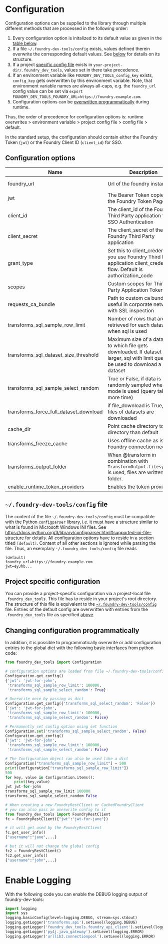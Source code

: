 # Configuration

Configuration options can be supplied to the library through multiple different methods that are processed in the following order:
  1. Every configuration option is initalized to its default value as given in the [table below](#configuration-options).
  2. If a file `~/.foundry-dev-tools/config` exists, values defined therein overwrite the corresponding default values.
     See [below](#foundry-dev-tools-config-file) for details on its structure.
  3. If a project [specific config file](#project-specific-configuration) exists in `your-project-dir/.foundry_dev_tools`, values set in there take precedence.
  4. If an environment variable like `FOUNDRY_DEV_TOOLS_config_key` exists, `config_key` gets overwritten by this environment variable.
     Note, that environment variable names are always all-caps, e.g. the `foundry_url` config value can be set via `export FOUNDRY_DEV_TOOLS_FOUNDRY_URL=https://foundry.example.com`.
  5. Configuration options can be [overwritten programmatically](#changing-configuration-programmatically) during runtime.

Thus, the order of precedence for configuration options is: runtime overwrites > environment variable > project config file > config file > default.

In the standard setup, the configuration should contain either the Foundry Token (`jwt`) or the Foundry Client ID (`client_id`) for SSO.

## Configuration options

| Name                                   | Description                                                                                                                                       | Values                                 | Default Values               |
|----------------------------------------|---------------------------------------------------------------------------------------------------------------------------------------------------|----------------------------------------|------------------------------|
| foundry_url                            | Url of the foundry instance                                                                                                                       | e.g. https://foundry.example.com       | not set (None)               |
| jwt                                    | The Bearer Token copied from the Foundry Token Page                                                                                               | eyJhb...                               | not set (None)               |
| client_id                              | The client_id of the Foundry Third Party application for SSO Authentication                                                                       | ...                                    | not set (None)               |
| client_secret                          | The client_secret of the Foundry Third Party application                                                                                          | ...                                    | not set (None)               |
| grant_type                             | Set this to client_credentials if you use Foundry Third Party application client_credentials flow. Default is authorization_code                  | authorization_code, client_credentials | authorization_code           |
| scopes                                 | Custom scopes for Third Party Application Tokens                                                                                                  | "api:read-data offline_access"         | not set (None)               |
| requests_ca_bundle                     | Path to custom ca bundle file, useful in corporate networks with SSL inspection                                                                   | not set                                | not set (None)               |
| transforms_sql_sample_row_limit        | Number of rows that are retrieved for each dataset when sql is used                                                                               | 5000                                   | 5000                         |
| transforms_sql_dataset_size_threshold  | Maximum size of a dataset up to which file gets downloaded. If dataset is larger, sql with limit query will be used to download a partial dataset | 500                                    | 500                          |
| transforms_sql_sample_select_random    | True or False, if data is randomly sampled when SQL mode is used (query takes more time)                                                          | True or False                          | False                        |
| transforms_force_full_dataset_download | if file_download is True, all files of datasets are downloaded                                                                                    | True or False                          | False                        |
| cache_dir                              | Point cache directory to other directory than default                                                                                             | ~/.foundry-dev-tools/cache             | `~/.foundry-dev-tools/cache` |
| transforms_freeze_cache                | Uses offline cache as is; no Foundry connection needed                                                                                            | True or False                          | False                        |
| transforms_output_folder               | When @transform in combination with `TransformOutput.filesystem()` is used, files are written to this folder.                                     | /projectA/local_files                  | not set (None)               |
| enable_runtime_token_providers         | Enables the token providers                                                                                                                       | True or False                          | True                         |

## `~/.foundry-dev-tools/config` file
The content of the file `~/.foundry-dev-tools/config` must be compatible with the Python `configparser` library, i.e. it must have a structure similar to what is found in Microsoft Windows INI files.
See https://docs.python.org/3/library/configparser.html#supported-ini-file-structure for details.
All configuration options have to reside in a section titled `[default]`.
Content of all other sections is ignored while parsing the file.
Thus, an exemplary `~/.foundry-dev-tools/config` file reads
```
[default]
foundry_url=https://foundry.example.com
jwt=eyJhb...
```

## Project specific configuration

You can provide a project-specific configuration via a project-local file `.foundry_dev_tools`.
This file has to reside in your project's root directory.
The structure of this file is equivalent to the [`~/.foundry-dev-tools/config`](#foundry-dev-tools-config-file) file.
Entries of the default config are overwritten with entries from the `.foundry_dev_tools` file as specified [above](#configuration).

## Changing configuration programmatically

In addition, it is possible to programmatically overwrite or add configuration entries to the global dict with
the following basic interfaces from python code:

```python
from foundry_dev_tools import Configuration

# configuration options are loaded from file ~/.foundry-dev-tools/config
Configuration.get_config()
{'jwt': 'jwt-for-john',
 'transforms_sql_sample_row_limit': 100000,
 'transforms_sql_sample_select_random': True}

# Overwrite once by passing as dict
Configuration.get_config({'transforms_sql_select_random': 'False'})
{'jwt': 'jwt-for-john',
 'transforms_sql_sample_row_limit': 100000,
 'transforms_sql_sample_select_random': False}

# Permanently set config option using set function
Configuration.set('transforms_sql_sample_select_random', False)
Configuration.get_config()
{'jwt': 'jwt-for-john',
 'transforms_sql_sample_row_limit': 100000,
 'transforms_sql_sample_select_random': False}

# The Configuration object can also be used like a dict
Configuration["transforms_sql_sample_row_limit"] = 500
print(Configuration["transforms_sql_sample_row_limit"])
500
for key, value in Configuration.items():
    print(key,value)
jwt jwt-for-john
transforms_sql_sample_row_limit 100000
transforms_sql_sample_select_random False

# When creating a new FoundryRestClient or CachedFoundryClient
# you can also pass an overwrite config to it
from foundry_dev_tools import FoundryRestClient
fc = FoundryRestClient({"jwt":"jwt-for-jane"})

# it will get used by the FoundryRestClient
fc.get_user_info()
{"username":"jane",...}

# but it will not change the global config
fc2 = FoundryRestClient()
fc2.get_user_info()
{"username":"john",...}
```

# Enable Logging

With the following code you can enable the DEBUG logging output of foundry-dev-tools:

```python
import logging
import sys
logging.basicConfig(level=logging.DEBUG, stream=sys.stdout)
logging.getLogger('transforms.api').setLevel(logging.DEBUG)
logging.getLogger('foundry_dev_tools.foundry_api_client').setLevel(logging.DEBUG)
logging.getLogger('py4j.java_gateway').setLevel(logging.ERROR)
logging.getLogger('urllib3.connectionpool').setLevel(logging.ERROR)
```
